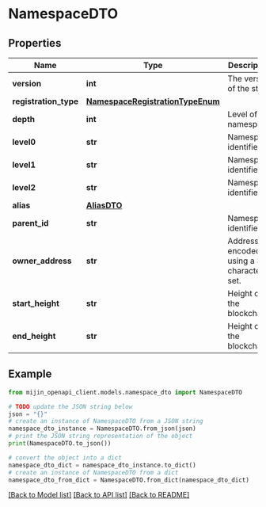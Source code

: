 # NamespaceDTO


## Properties

Name | Type | Description | Notes
------------ | ------------- | ------------- | -------------
**version** | **int** | The version of the state | 
**registration_type** | [**NamespaceRegistrationTypeEnum**](NamespaceRegistrationTypeEnum.md) |  | 
**depth** | **int** | Level of the namespace. | 
**level0** | **str** | Namespace identifier. | 
**level1** | **str** | Namespace identifier. | [optional] 
**level2** | **str** | Namespace identifier. | [optional] 
**alias** | [**AliasDTO**](AliasDTO.md) |  | 
**parent_id** | **str** | Namespace identifier. | 
**owner_address** | **str** | Address encoded using a 32-character set. | 
**start_height** | **str** | Height of the blockchain. | 
**end_height** | **str** | Height of the blockchain. | 

## Example

```python
from mijin_openapi_client.models.namespace_dto import NamespaceDTO

# TODO update the JSON string below
json = "{}"
# create an instance of NamespaceDTO from a JSON string
namespace_dto_instance = NamespaceDTO.from_json(json)
# print the JSON string representation of the object
print(NamespaceDTO.to_json())

# convert the object into a dict
namespace_dto_dict = namespace_dto_instance.to_dict()
# create an instance of NamespaceDTO from a dict
namespace_dto_from_dict = NamespaceDTO.from_dict(namespace_dto_dict)
```
[[Back to Model list]](../README.md#documentation-for-models) [[Back to API list]](../README.md#documentation-for-api-endpoints) [[Back to README]](../README.md)


